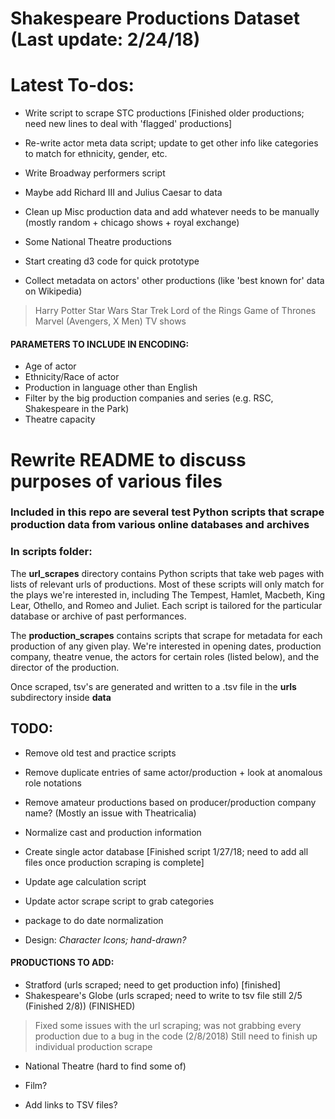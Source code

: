 # Shakespeare Productions Dataset (Last update: 2/24/18)


# Latest To-dos:
* Write script to scrape STC productions [Finished older productions; need new lines to deal with 'flagged' productions]
* Re-write actor meta data script; update to get other info like categories to match for ethnicity, gender, etc.
* Write Broadway performers script
* Maybe add Richard III and Julius Caesar to data
* Clean up Misc production data and add whatever needs to be manually (mostly random + chicago shows + royal exchange)
* Some National Theatre productions

* Start creating d3 code for quick prototype
* Collect metadata on actors' other productions (like 'best known for' data on Wikipedia)
> Harry Potter
> Star Wars
> Star Trek
> Lord of the Rings
> Game of Thrones
> Marvel (Avengers, X Men)
> TV shows

#### PARAMETERS TO INCLUDE IN ENCODING:
* Age of actor
* Ethnicity/Race of actor
* Production in language other than English
* Filter by the big production companies and series (e.g. RSC, Shakespeare in the Park)
* Theatre capacity

# Rewrite README to discuss purposes of various files

### Included in this repo are several test Python scripts that scrape production data from various online databases and archives

### In scripts folder:

The **url_scrapes** directory contains Python scripts that take web pages with lists of relevant urls of productions. Most of these scripts will only match for the plays we're interested in, including The Tempest, Hamlet, Macbeth, King Lear, Othello, and Romeo and Juliet. Each script is tailored for the particular database or archive of past performances.

The **production_scrapes** contains scripts that scrape for metadata for each production of any given play. We're interested in opening dates, production company, theatre venue, the actors for certain roles (listed below), and the director of the production.

Once scraped, tsv's are generated and written to a .tsv file in the **urls** subdirectory inside **data**

## TODO:

* Remove old test and practice scripts
* Remove duplicate entries of same actor/production + look at anomalous role notations
* Remove amateur productions based on producer/production company name? (Mostly an issue with Theatricalia)
* Normalize cast and production information
* Create single actor database [Finished script 1/27/18; need to add all files once production scraping is complete]
* Update age calculation script
* Update actor scrape script to grab categories
* package to do date normalization

* Design:
    *Character Icons; hand-drawn?*

#### PRODUCTIONS TO ADD:
* Stratford (urls scraped; need to get production info) [finished]
* Shakespeare's Globe (urls scraped; need to write to tsv file still 2/5 (Finished 2/8)) (FINISHED)
> Fixed some issues with the url scraping; was not grabbing every production due to a bug in the code (2/8/2018)
> Still need to finish up individual production scrape
* National Theatre (hard to find some of)
* Film?

* Add links to TSV files?
